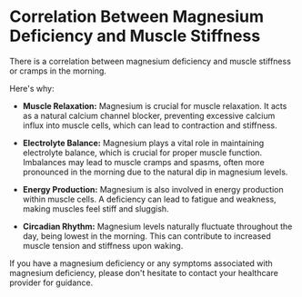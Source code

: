 # Correlation Between Magnesium Deficiency and Muscle Stiffness

There is a correlation between magnesium deficiency and muscle stiffness or cramps in the morning.

Here's why:  

- **Muscle Relaxation:** Magnesium is crucial for muscle relaxation. It acts as a natural calcium channel blocker, preventing excessive calcium influx into muscle cells, which can lead to contraction and stiffness.  

- **Electrolyte Balance:** Magnesium plays a vital role in maintaining electrolyte balance, which is crucial for proper muscle function. Imbalances may lead to muscle cramps and spasms, often more pronounced in the morning due to the natural dip in magnesium levels.

- **Energy Production:** Magnesium is also involved in energy production within muscle cells. A deficiency can lead to fatigue and weakness, making muscles feel stiff and sluggish.  

- **Circadian Rhythm:** Magnesium levels naturally fluctuate throughout the day, being lowest in the morning. This can contribute to increased muscle tension and stiffness upon waking.

If you have a magnesium deficiency or any symptoms associated with magnesium deficiency, please don't hesitate to contact your healthcare provider for guidance.